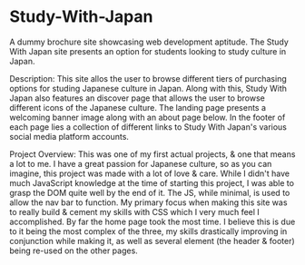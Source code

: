 # Study-With-Japan
A dummy brochure site showcasing web development aptitude. The Study With Japan site presents an option for students looking to study culture in Japan.

Description: This site allos the user to browse different tiers of purchasing options for studing Japanese culture in Japan. Along with this, Study With Japan also features an 
discover page that allows the user to browse different icons of the Japanese culture. The landing page presents a welcoming banner image along with an about page below. 
In the footer of each page lies a collection of different links to Study With Japan's various social media platform accounts.

Project Overview: This was one of my first actual projects, & one that means a lot to me. I have a great passion for Japanese culture, so as you can imagine, this project was 
made with a lot of love & care. While I didn't have much JavaScript knowledge at the time of starting this project, I was able to grasp the DOM quite well by the end of it. The JS, while minimal, is used to allow the nav bar to function. My primary focus when making this site was to really build & cement my skills with CSS which I very much feel I 
accomplished. By far the home page took the most time. I believe this is due to it being the most complex of the three, my skills drastically improving in conjunction
while making it, as well as several element (the header & footer) being re-used on the other pages. 
